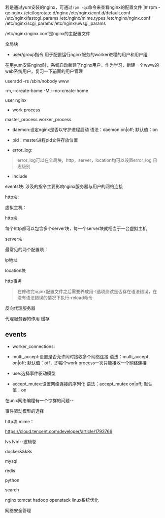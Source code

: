 


若是通过yum安装的nginx，可通过`rpm -qc`命令来查看nginx的配置文件
]# rpm -qc nginx
/etc/logrotate.d/nginx
/etc/nginx/conf.d/default.conf
/etc/nginx/fastcgi_params
/etc/nginx/mime.types
/etc/nginx/nginx.conf
/etc/nginx/scgi_params
/etc/nginx/uwsgi_params



/etc/nginx/nginx.conf是nginx的主配置文件

全局块
- user/group指令
用于配置运行nginx服务的worker进程的用户和用户组


在用yum安装nginx时，系统自动新建了nginx用户，作为学习，新建一个www的web系统用户，复习一下前面的用户管理


useradd -rs /sbin/nobody www


-m,--create-home
-M,--no-create-home



user nginx





- work process

master_process
worker_process


- daemon:设定nginx是否以守护进程启动
语法：daemon on|off;
默认值：on

- pid：master进程pid文件存放位置
- error_log:

> error_log可以在全局块，http，server，location均可以设置error_log
> 日志级别


- include





events块:
涉及的指令主要影响nginx服务器与用户的网络连接









http块:






虚拟主机：



http块


每个http都可以包含多个server块，每一个server块就相当于一台虚拟主机


server块


最常见的两个配置项：

ip地址

location块



http事务


> 在修改完nginx配置文件之后需要养成用-t选项测试是否存在语法错误，在没有语法错误的情况下执行-reload命令






反向代理服务器

代理服务器的作用
缓存










## events

- worker_connections:

- multi_accept:设置是否允许同时接收多个网络连接
语法：multi_accept on|off;
默认值：off，即每个work process一次只能接收一个网络连接

- use:选择事件驱动模型
- accept_mutex:设置网络连接的序列化
语法：accept_mutex on|off;
默认值：on

在unix网络编程有一个惊群的问题--


事件驱动模型的选择


http块
mime：





















https://cloud.tencent.com/developer/article/1793766



lvs
lvm--逻辑卷

docker&&k8s

mysql

redis


python



search




nginx
tomcat
hadoop
openstack
linux系统优化

网络安全管理

